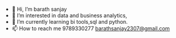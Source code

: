 - 👋 Hi, I’m barath sanjay
- 👀 I’m interested in data and business analytics,
- 🌱 I’m currently learning bi tools,sql and python.
- 📫 How to reach me
      9789330277
      barathsanjay2307@gmail.com

